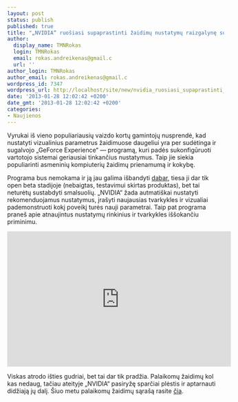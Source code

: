 ```yaml
---
layout: post
status: publish
published: true
title: "„NVIDIA“ ruošiasi supaprastinti žaidimų nustatymų raizgalynę su nemokama programa."
author:
  display_name: TMNRokas
  login: TMNRokas
  email: rokas.andreikenas@gmail.c
  url: ''
author_login: TMNRokas
author_email: rokas.andreikenas@gmail.c
wordpress_id: 7347
wordpress_url: http://localhost/site/new/nvidia_ruosiasi_supaprastinti_zaidimu_nustatymu_raizgalyne_su_nemokama_programa/
date: '2013-01-28 12:02:42 +0200'
date_gmt: '2013-01-28 12:02:42 +0200'
categories:
- Naujienos
---
```

<p>
	Vyrukai i&scaron; vieno populiariausių vaizdo kortų gamintojų nusprendė, kad nustatyti vizualinius parametrus žaidimuose daugeliui yra per sudėtinga ir sugalvojo &bdquo;GeForce Experience&ldquo; &mdash; programą, kuri padės sukonfigūruoti vartotojo sistemai geriausiai tinkančius nustatymus. Taip jie siekia populiarinti asmeninių kompiuterių žaidimų prienamumą ir kokybę.</p>
<p>
	Programa bus nemokama ir ją jau galima i&scaron;bandyti <a href="http://www.geforce.com/drivers/geforce-experience">dabar</a>, tiesa ji dar tik open beta stadijoje (nebaigtas, testavimui skirtas produktas), bet tai neturėtų sustabdyti smalsuolių. &bdquo;NVIDIA&ldquo; žada autmati&scaron;kai nustatyti rekomenduojamus nustatymus, įra&scaron;yti naujausias tvarkykles ir vizualiai pademonstruoti kokį poveikį turės nauji parametrai. Taip pat programa prane&scaron; apie atnaujintus nustatymų rinkinius ir tvarkykles i&scaron;&scaron;okančiu priminimu.</p>
<p>
	<iframe allowfullscreen="" frameborder="0" height="315" src="http://www.youtube.com/embed/FjH7HZICTvY" width="520"></iframe></p>
<p>
	Viskas atrodo i&scaron;ties gudriai, bet tai dar tik pradžia. Palaikomų žaidimų kol kas nedaug, tačiau ateityje &bdquo;NVIDIA&ldquo; pasiryžę sparčiai plėstis ir aptarnauti didžiają jų dalį. &Scaron;iuo metu palaikomų žaidimų sąra&scaron;ą rasite <a href="http://www.geforce.com/drivers/geforce-experience/supported-games">čia</a>.</p>
